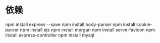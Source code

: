 # 依赖
npm install express --save 
npm install body-parser
npm install  cookie-parser
npm  install ejs
npm  install morgan
npm  install serve-favicon
npm install express-controller
npm install mysql


